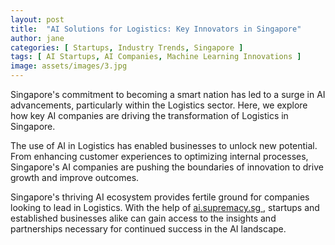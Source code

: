 ```yaml
---
layout: post
title:  "AI Solutions for Logistics: Key Innovators in Singapore"
author: jane
categories: [ Startups, Industry Trends, Singapore ]
tags: [ AI Startups, AI Companies, Machine Learning Innovations ]
image: assets/images/3.jpg
---
```


Singapore's commitment to becoming a smart nation has led to a surge in AI advancements, particularly within the Logistics sector. Here, we explore how key AI companies are driving the transformation of Logistics in Singapore.

The use of AI in Logistics has enabled businesses to unlock new potential. From enhancing customer experiences to optimizing internal processes, Singapore's AI companies are pushing the boundaries of innovation to drive growth and improve outcomes.

Singapore's thriving AI ecosystem provides fertile ground for companies looking to lead in Logistics. With the help of <a href="https://ai.supremacy.sg" target="_blank"> ai.supremacy.sg </a>, startups and established businesses alike can gain access to the insights and partnerships necessary for continued success in the AI landscape.
